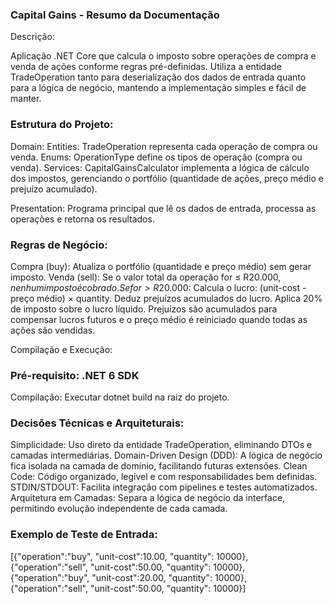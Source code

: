 ﻿### Capital Gains - Resumo da Documentação
Descrição:

Aplicação .NET Core que calcula o imposto sobre operações de compra e venda de ações conforme regras pré-definidas. 
Utiliza a entidade TradeOperation tanto para deserialização dos dados de entrada quanto para a lógica de negócio, mantendo a implementação simples e fácil de manter.

### Estrutura do Projeto:

Domain:
Entities: TradeOperation representa cada operação de compra ou venda.
Enums: OperationType define os tipos de operação (compra ou venda).
Services: CapitalGainsCalculator implementa a lógica de cálculo dos impostos, gerenciando o portfólio (quantidade de ações, preço médio e prejuízo acumulado).

Presentation:
Programa principal que lê os dados de entrada, processa as operações e retorna os resultados.

### Regras de Negócio:

Compra (buy):
Atualiza o portfólio (quantidade e preço médio) sem gerar imposto.
Venda (sell):
Se o valor total da operação for ≤ R$20.000, nenhum imposto é cobrado.
Se for > R$20.000:
Calcula o lucro: (unit-cost - preço médio) × quantity.
Deduz prejuízos acumulados do lucro.
Aplica 20% de imposto sobre o lucro líquido.
Prejuízos são acumulados para compensar lucros futuros e o preço médio é reiniciado quando todas as ações são vendidas.

Compilação e Execução:

### Pré-requisito: .NET 6 SDK
Compilação: Executar dotnet build na raiz do projeto.

### Decisões Técnicas e Arquiteturais:

Simplicidade: Uso direto da entidade TradeOperation, eliminando DTOs e camadas intermediárias.
Domain-Driven Design (DDD): A lógica de negócio fica isolada na camada de domínio, facilitando futuras extensões.
Clean Code: Código organizado, legível e com responsabilidades bem definidas.
STDIN/STDOUT: Facilita integração com pipelines e testes automatizados.
Arquitetura em Camadas: Separa a lógica de negócio da interface, permitindo 
evolução independente de cada camada.


### Exemplo de Teste de Entrada:

[{"operation":"buy", "unit-cost":10.00, "quantity": 10000},
 {"operation":"sell", "unit-cost":50.00, "quantity": 10000},
 {"operation":"buy", "unit-cost":20.00, "quantity": 10000},
 {"operation":"sell", "unit-cost":50.00, "quantity": 10000}]
